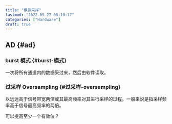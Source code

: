 ```yaml
---
title: "模拟采样"
lastmod: "2022-09-27 08:10:17"
categories: ["Hardware"]
draft: true
---
```


## AD {#ad}


### burst 模式 {#burst-模式}

一次将所有通道内的数据采过来，然后由软件读取。


### 过采样 Oversampling {#过采样-oversampling}

以远远高于信号带宽两倍或其最高频率对其进行采样的过程。一般来说是指采样频率高于信号最高频率的两倍。

可以提高至少一个有效位？